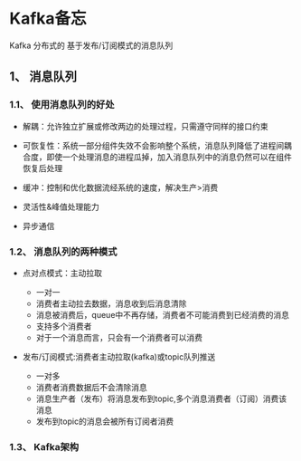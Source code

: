 Kafka备忘
===

Kafka 分布式的  基于发布/订阅模式的消息队列



1、  消息队列
---

### 1.1、  使用消息队列的好处

- 解耦：允许独立扩展或修改两边的处理过程，只需遵守同样的接口约束

- 可恢复性：系统一部分组件失效不会影响整个系统，消息队列降低了进程间耦合度，即使一个处理消息的进程瓜掉，加入消息队列中的消息仍然可以在组件恢复后处理

- 缓冲：控制和优化数据流经系统的速度，解决生产>消费

- 灵活性&峰值处理能力

- 异步通信

  

### 1.2、  消息队列的两种模式

- 点对点模式：主动拉取
  - 一对一
  - 消费者主动拉去数据，消息收到后消息清除
  - 消息被消费后，queue中不再存储，消费者不可能消费到已经消费的消息
  - 支持多个消费者
  - 对于一个消息而言，只会有一个消费者可以消费

- 发布/订阅模式:消费者主动拉取(kafka)或topic队列推送
  - 一对多
  - 消费者消费数据后不会清除消息
  - 消息生产者（发布）将消息发布到topic,多个消息消费者（订阅）消费该消息
  - 发布到topic的消息会被所有订阅者消费



### 1.3、  Kafka架构









